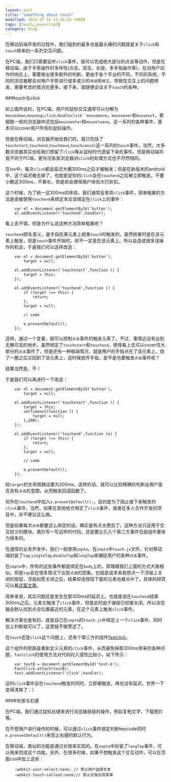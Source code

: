 ```yaml
---
layout: post
title: "something about touch"
modified: 2014-07-31 11:12:20 +0800
tags: [touch,javascript]
category: blog
---
```


在移动前端开发的过程中，我们碰到的最多也是最头痛的问题就是关于`click`和`touch`带来的一系列交互问题。

在PC端，我们只需要监听`click`事件，就可以完成绝大部分的点击等动作，但是在移动端，由于手势操作的多样性(点击，双击，长按，多手指操作等)，在对用户动作的响应上，需要做出很多额外的判断。更由于各个平台的不同，不同的系统，不同的浏览器都会对用户手势进行或多或少的`改进`和`修正`，导致在交互上的问题频发，需要考虑的情况也更多。接下来，就随便谈谈关于`touch`的各种。

###touch与click

如上面所说的，在PC端，用户的鼠标交互通常可以分解为`mousedown`,`mouseup`,`click`,`doubleclick``mousemove`，`mouseover`和`mouseout`，更细致一些的浏览器中还包括`mouseenter`和`mouseleave`。这一系列的各种事件，基本可以cover用户所有的鼠标操作。

但是在移动端，浏览器开放给我们的，就只包括了`touchstart`,`touchend`,`touchmove`,`touchcancel`这一系列的`touch`事件。当然，大多数浏览器其实也给我们预留了`click`等从鼠标时代遗留下来的事件。但是移动端毕竟不同于PC端，更何况各家浏览器对`click`的处理方式也不尽然相同。

在ios中，每次`click`都会延迟大概300ms之后才被触发；但是在新版本的android中，这个延迟被去掉了，也就是说你的`click`会在`touchend`之后被立即触发。不要小瞧这300ms，不算长，但是却会使得用户体验大打折扣。

这个时候，为了统一这300ms的体验，我们通常会舍弃`click`事件，简单粗暴的方法是直接使用`touchend`来绑定本应该绑定在`click`上的事件：

		var el = document.getElementById('button');
		el.addEventListener('touchend',handler);

看上去不错，但是为什么说这种方法简单粗暴呢？

`touchend`顾名思义，是手指在某元素上结束`touch`时触发的，虽然结束时是在该元素上触发，但是`touch`事件开始时，却不一定是在该元素上。所以会造成很多误操作的机会，于是我们可以这样改造：

		var el = document.getElementById('button'),
			target = null;
		
		el.addEventListener('touchstart',function () {
			target = this;
		});
		
		el.addEventListener('touchend',function () {
			if (target !== this) {
				return;
			};
			target = null;
			
			// code
			
			e.preventDefault();
		});
		
这样，通过一个变量，就可以控制`点击`事件的触发元素了。不过，事情远没有达到无懈可击的地步，虽然绑定了`touchstart`和`touchend`，使得看上去可以cover住大部分的`点击`事件了，但是还有一种极端情况，就是用户的手指点在了该元素上，绕了一圈之后又回到了该元素上，这时候放开手指，是不是也要触发`点击`事件呢？

结果当然是，不！

于是我们可以再进行一下改造：
	
		var el = document.getElementById('button'),
			target = null;
		
		el.addEventListener('touchstart',function () {
			target = this;
			setTimeout(function () {
				target = null;
			},200);
		});
		
		el.addEventListener('touchend',function (e) {
			if (target !== this) {
				return;
			};
			target = null;
			
			// code
			
			e.preventDefault();
		});
	
给`target`的生命周期设置为200ms，这样的话，就可以比较精确的判断出用户是否具有`点击`的意图，从而触发回调函数了。

另外在`touchend`中加入`e.preventDefault();`，目的是为了阻止接下来触发的`click`事件，当然，如果在其他地方绑定了`click`事件，或者在多人合作开发的项目中，并不建议这么做。

但是如果每次`点击`都要这么绑定的话，确实是有点太费劲了。这种方法只适用于交互较少的模块，偶尔写一写这样的代码，还是要比引入个第三方事件包装组件要省力得多的。
		
在通常的业务开发中，我们一般使用`zepto`。在`zepto`中`touch.js`文件，针对移动端封装了`tap`,`singleTap`,`doubleTap`和`longTap`来捕捉用户的各种`点击`事件。

在`zepto`中，所有的这些事件都是绑定在`body`上的，原理跟我们上面的方式大致相似。但是`tap`会在很多情况下出现`点透`的现象。也就是说本来我想点一下浮层上关闭的按钮，浮层如愿关闭之后，结果却连按钮下面的元素也被点中了。具体的研究可以看[这篇文章](http://blog.youyo.name/archives/zepto-tap-click-through-research.html)。

简单来说，其实问题还是发生在那300ms的延迟上。也就是说在`touchend`结束300ms之后，元素又触发了`click`事件，但是此时由于弹层已经被关闭，所以浏览器会默认找到点击位置最近的元素，在这个元素上触发`click`事件。

解决方案也是有的，就是自己在`zepto`的`touch.js`中绑定上一个`click`事件，同时加上判断就可以了，这里就不做赘述了。

在`touch`还是`click`这个问题上，还有个第三方的组件[fastclick](https://github.com/ftlabs/fastclick)。

这个组件的思路是重新定义元素的`click`事件，从而避免掉那300ms带来的各种问题。`fastclick`的使用方法对代码的入侵性比较小，如下所示：

		var testB = document.getElementById('test-b');
		FastClick.attach(testB);
		test.addEventListener('click',handler);

这时`click`事件会在`touchend`触发的同时，立即被触发，再也没有延迟，世界一下变得清爽了：）

####长按与右键

在PC端，我们通过鼠标右键来进行浏览器层级的操作，例如复制文字，下载图片等。

在不想用户进行操作的时候，可以通过`click`事件绑定判断keycode同时`e.prenvetDefault()`来禁止右键的默认行为。

在移动端，类似的功能是通过长按来实现的。在`zepto`中封装了`longTap`事件，可以用来完成这个功能。另外，在很多时候，如果不想触发这个交互动作，可以在页面css中加上这些：

		-webkit-user-select:none; // 禁止用户选择文本
		-webkit-touch-callout:none;// 禁止长按出现菜单
		
	





